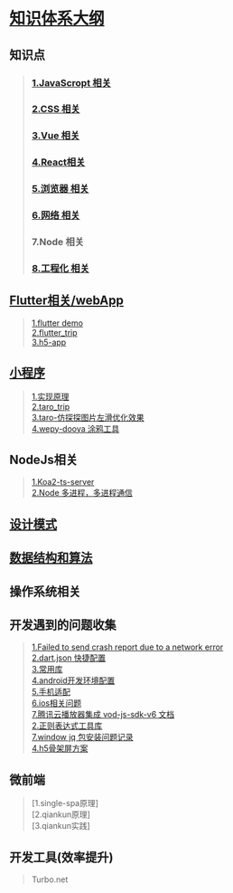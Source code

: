 # [知识体系大纲](https://www.processon.com/embed/5e8d76c26376894bc67f93f7)

## 知识点
> ### [1.JavaScropt 相关](https://github.com/jiangdexiao/blog/issues/13)
> ### [2.CSS 相关](https://github.com/jiangdexiao/blog/issues/14)
> ### [3.Vue 相关](https://github.com/jiangdexiao/blog/issues/25)
> ### [4.React相关](https://github.com/jiangdexiao/blog/issues/42)
> ### [5.浏览器 相关](https://github.com/jiangdexiao/blog/issues/40)
> ### [6.网络 相关](https://github.com/jiangdexiao/blog/issues/44)
> ### 7.Node 相关
> ### [8.工程化 相关](https://github.com/jiangdexiao/blog/issues/45)

## [Flutter相关/webApp](https://www.cnblogs.com/yangyxd/p/9232308.html)
> [1.flutter demo](https://github.com/jiangdexiao/flutter-app) <br>
> [2.flutter_trip](https://github.com/jdxorg/flutter_trip_app) <br>
> [3.h5-app](https://github.com/jiangdexiao/h5-app) <br>

## [小程序](https://developers.weixin.qq.com/miniprogram/dev/framework/)
> [1.实现原理](https://developers.weixin.qq.com/miniprogram/dev/framework/quickstart/framework.html#%E6%B8%B2%E6%9F%93%E5%B1%82%E5%92%8C%E9%80%BB%E8%BE%91%E5%B1%82) <br>
> [2.taro_trip](https://github.com/jdxorg/taro-trip) <br>
> [3.taro-仿探探图片左滑优化效果](https://github.com/jiangdexiao/taro-tantan) <br>
> [4.wepy-dooya 涂鸦工具](https://github.com/jiangdexiao/wepy-dooya)

## NodeJs相关
> [1.Koa2-ts-server](https://github.com/jdxorg/koa2-ts-server) <br>
> [2.Node 多进程，多进程通信](https://blog.csdn.net/hongchh/article/details/79898816) <br>

## [设计模式](https://github.com/jiangdexiao/blog/tree/master/design-mode)  

## [数据结构和算法](https://github.com/jiangdexiao/blog/tree/master/structure)  

## 操作系统相关

## 开发遇到的问题收集
> [1.Failed to send crash report due to a network error](https://github.com/jiangdexiao/blog/issues/5) <br>
> [2.dart.json 快捷配置](https://github.com/jiangdexiao/blog/issues/6) <br>
> [3.常用库](https://github.com/jiangdexiao/blog/issues/7) <br>
> [4.android开发环境配置](https://github.com/jiangdexiao/blog/issues/8) <br>
> [5.手机适配](https://github.com/jiangdexiao/blog/issues/9) <br>
> [6.ios相关问题](https://github.com/jiangdexiao/blog/issues/30) <br>
> [7.腾讯云播放器集成 vod-js-sdk-v6 ](https://github.com/tencentyun/vod-js-sdk-v6) [文档](https://cloud.tencent.com/document/product/266/9239) <br>
> [2.正则表达式工具库](https://github.com/jiangdexiao/regex-tool) <br>
> [7.window jq 包安装问题记录](https://github.com/jiangdexiao/blog/issues/12) <br>
> [4.h5骨架屏方案](https://xiaoiver.github.io/coding/2017/07/30/%E4%B8%BAvue%E9%A1%B9%E7%9B%AE%E6%B7%BB%E5%8A%A0%E9%AA%A8%E6%9E%B6%E5%B1%8F.html) <br>

## 微前端
> [1.single-spa原理]<br>
> [2.qiankun原理]<br>
> [3.qiankun实践]<br>

## 开发工具(效率提升)
> Turbo.net
